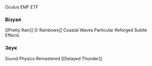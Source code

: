 Oculus
EMF
ETF

### Візуал
[[Pretty Rain]]
[[-Rainbows]]
Coastal Waves
Particular Reforged
Subtle Effects
### Звук
Sound Physics Remastered
[[Delayed Thunder]]
